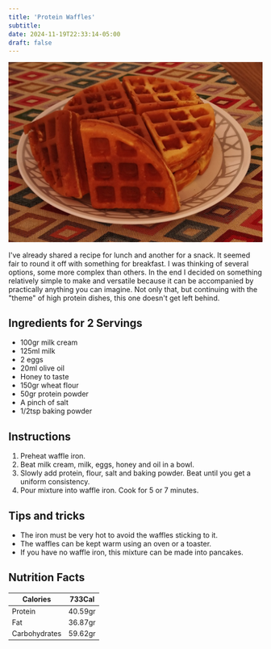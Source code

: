 ```yaml
---
title: 'Protein Waffles'
subtitle: 
date: 2024-11-19T22:33:14-05:00
draft: false
---
```


![Served](images/serving.jpg)

I've already shared a recipe for lunch and another for a snack. It seemed fair to round it off with something for breakfast. I was thinking of several options, some more complex than others. In the end I decided on something relatively simple to make and versatile because it can be accompanied by practically anything you can imagine. Not only that, but continuing with the "theme" of high protein dishes, this one doesn't get left behind.

<!--more-->

## Ingredients for 2 Servings
- 100gr milk cream
- 125ml milk
- 2 eggs
- 20ml olive oil
- Honey to taste
- 150gr wheat flour
- 50gr protein powder
- A pinch of salt
- 1/2tsp baking powder

## Instructions
1. Preheat waffle iron.
2. Beat milk cream, milk, eggs, honey and oil in a bowl.
3. Slowly add protein, flour, salt and baking powder. Beat until you get a uniform consistency.
4. Pour mixture into waffle iron. Cook for 5 or 7 minutes.

## Tips and tricks
- The iron must be very hot to avoid the waffles sticking to it.
- The waffles can be kept warm using an oven or a toaster.
- If you have no waffle iron, this mixture can be made into pancakes.

## Nutrition Facts

| Calories      | 733Cal  |
|---------------|---------|
| Protein       | 40.59gr |
| Fat           | 36.87gr |
| Carbohydrates | 59.62gr |
